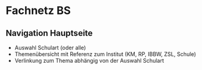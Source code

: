 # Fachnetz BS

## Navigation Hauptseite
- Auswahl Schulart (oder alle)
- Themenübersicht mit Referenz zum Institut (KM, RP, IBBW, ZSL, Schule)
- Verlinkung zum Thema abhängig von der Auswahl Schulart
